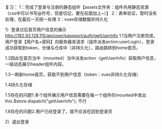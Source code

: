 复习：
1：完成了登录与注册的静态组件【assets文件夹：组件共用静态资源（css中可以书写@符号，但是切记，要在前面加上~）】
2：表单验证，暂时没有处理，在最后一天统一处理
3：vuex存储数据非持久化

1）登录过后首页用户信息的展示
http://182.92.128.115/api/user/passport/auth/getUserInfo
1.1当用户注册完成，用户登录【用户名+密码】向服务器发请求（组件派发action:userLogin），登录成功获取到token，仓储与仓库中（非持久化），路由跳转到home首页。

1.2因此在首页当中（mounted）当中派发action（getUserInfo）获取用户信息，一级动态展示header组件内容。

1.3一刷新home首页，获取不到用户信息（token：vuex非持久化存储）

1.4持久化存储

1.5存在的问题1.多个组件展示用户信息需要在每一个组件的mounted中发出this.$store.dispatch("getUserInfo"); 不行

1.6存在的问题2.用户已经登录了，就不应该在回到登录页

2）退出登录

